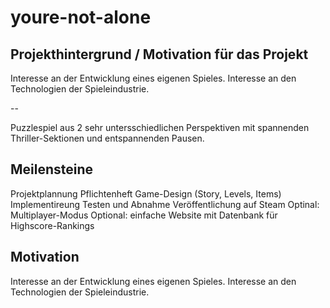 # youre-not-alone

## Projekthintergrund / Motivation für das Projekt
Interesse an der Entwicklung eines eigenen Spieles.
Interesse an den Technologien der Spieleindustrie.

--

Puzzlespiel aus 2 sehr untersschiedlichen Perspektiven mit spannenden Thriller-Sektionen und entspannenden Pausen.

## Meilensteine

Projektplannung
Pflichtenheft
Game-Design (Story, Levels, Items)
Implementireung
Testen und Abnahme
Veröffentlichung auf Steam
Optinal: Multiplayer-Modus
Optional: einfache Website mit Datenbank für Highscore-Rankings

## Motivation

Interesse an der Entwicklung eines eigenen Spieles.
Interesse an den Technologien der Spieleindustrie.
